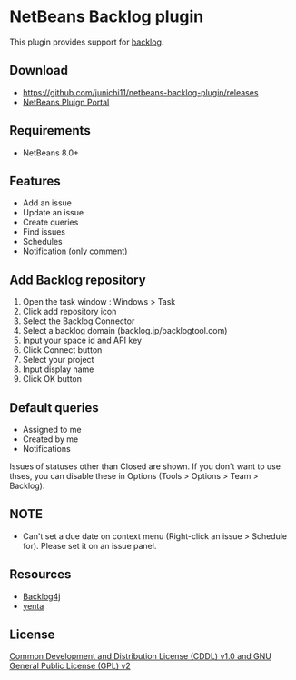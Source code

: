 # NetBeans Backlog plugin

This plugin provides support for [backlog](http://backlogtool.com/?lang=1).

## Download

- https://github.com/junichi11/netbeans-backlog-plugin/releases
- [NetBeans Pluign Portal](http://plugins.netbeans.org/plugin/56831/backlog)

## Requirements

- NetBeans 8.0+

## Features

- Add an issue
- Update an issue
- Create queries
- Find issues
- Schedules
- Notification (only comment)

## Add Backlog repository

1. Open the task window : Windows > Task
2. Click add repository icon
3. Select the Backlog Connector
4. Select a backlog domain (backlog.jp/backlogtool.com)
5. Input your space id and API key
6. Click Connect button
7. Select your project
8. Input display name
9. Click OK button

## Default queries

- Assigned to me
- Created by me
- Notifications

Issues of statuses other than Closed are shown.
If you don't want to use thses, you can disable these in Options (Tools > Options > Team > Backlog).

## NOTE

- Can't set a due date on context menu (Right-click an issue > Schedule for). Please set it on an issue panel.

## Resources

- [Backlog4j](https://github.com/nulab/backlog4j)
- [yenta](https://bitbucket.org/jglick/yenta)

## License

[Common Development and Distribution License (CDDL) v1.0 and GNU General Public License (GPL) v2](http://netbeans.org/cddl-gplv2.html)
